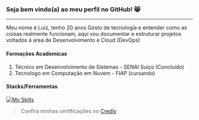 ### Seja bem vindo(a) ao meu perfil no GitHub! 😸
---

Meu nome é Luiz, tenho 20 anos Gosto de tecnologia e entender como as coisas realmente funcionam, aqui vou documentar e estruturar projetos voltados á area de Desenvolvimento e Cloud (DevOps)

#### Formações Academicas

1. Técnico em Desenvolvimento de Sistemas - SENAI Suiço (Concluído)
2. Tecnologo em Computação em Nuvem - FIAP (cursando)

#### Stacks/Ferramentas 
[![My Skills](https://skillicons.dev/icons?i=kubernetes,docker,aws,azure,js,git,github,linux,c,python)](https://skillicons.dev)

> Confira minhas certificações no [Credly](https://www.credly.com/users/luiz-gustavo-goncalves-brito) 




